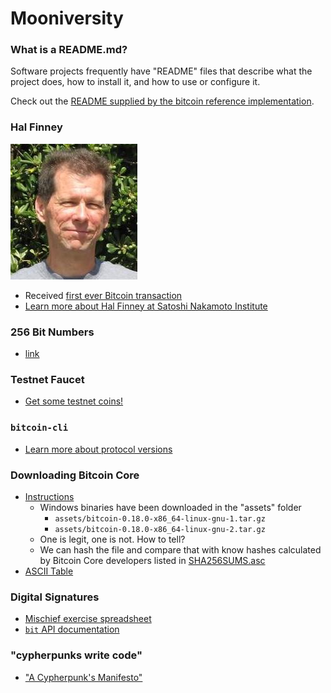 # Mooniversity

### What is a README.md?

Software projects frequently have "README" files that describe what the project does, how to install it, and how to use or configure it.

Check out the [README supplied by the bitcoin reference implementation](https://github.com/bitcoin/bitcoin/blob/master/README.md).

### Hal Finney

![image](./assets/images/hal.jpg)

- Received [first ever Bitcoin transaction](https://blockstream.info/tx/f4184fc596403b9d638783cf57adfe4c75c605f6356fbc91338530e9831e9e16)
- [Learn more about Hal Finney at Satoshi Nakamoto Institute](https://nakamotoinstitute.org/finney/)

### 256 Bit Numbers

- [link](https://www.youtube.com/watch?v=S9JGmA5_unY&t=221s)

### Testnet Faucet

- [Get some testnet coins!](https://testnet-faucet.mempool.co/)

### `bitcoin-cli`

- [Learn more about protocol versions](https://bitcoin.org/en/developer-reference#protocol-versions)

### Downloading Bitcoin Core

- [Instructions](https://bitcoincore.org/en/download/)
    - Windows binaries have been downloaded in the "assets" folder
        - `assets/bitcoin-0.18.0-x86_64-linux-gnu-1.tar.gz`
        - `assets/bitcoin-0.18.0-x86_64-linux-gnu-2.tar.gz`
    - One is legit, one is not. How to tell?
    - We can hash the file and compare that with know hashes calculated by Bitcoin Core developers listed in [SHA256SUMS.asc](assets/SHA256SUMS.asc)
- [ASCII Table](http://www.asciitable.com/)

### Digital Signatures

* [Mischief exercise spreadsheet](https://docs.google.com/spreadsheets/d/16B2xTU6XJ8wG2rgdSZtExLmECVP4iVNdCvmLwAdXzoU/edit#gid=0)
* [`bit` API documentation](https://ofek.github.io/bit/dev/api.html)

### "cypherpunks write code"

* ["A Cypherpunk's Manifesto"](https://www.activism.net/cypherpunk/manifesto.html)

